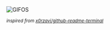 <div align="justify">
<picture>
    <source media="(prefers-color-scheme: dark)" srcset="https://i.ibb.co/HXxpBV6/output-gif.gif">
    <source media="(prefers-color-scheme: light)" srcset="https://i.ibb.co/HXxpBV6/output-gif.gif">
    <img alt="GIFOS" src="https://i.ibb.co/HXxpBV6/output-gif.gif">
</picture>

<sub><i>inspired from [x0rzavi/github-readme-terminal](https://github.com/x0rzavi/github-readme-terminal)</i></sub>

</div>

<!-- Image deletion URL: https://ibb.co/kM965xj/815908c696a9a1d5311039875017082f -->